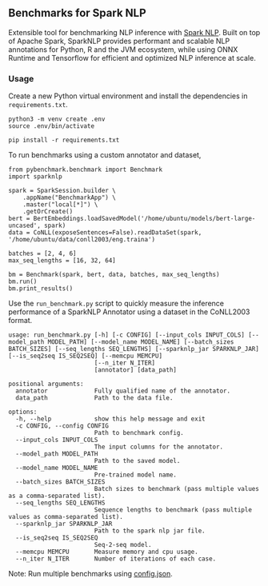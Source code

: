 ## Benchmarks for Spark NLP

Extensible tool for benchmarking NLP inference with [Spark NLP](https://github.com/JohnSnowLabs/spark-nlp).
Built on top of Apache Spark, SparkNLP provides performant and scalable NLP annotations for Python, R and the JVM ecosystem,
while using ONNX Runtime and Tensorflow for efficient and optimized NLP inference at scale.

### Usage

Create a new Python virtual environment and install the dependencies in `requirements.txt`.

```
python3 -m venv create .env
source .env/bin/activate

pip install -r requirements.txt
```

To run benchmarks using a custom annotator and dataset, 

```
from pybenchmark.benchmark import Benchmark
import sparknlp

spark = SparkSession.builder \
    .appName("BenchmarkApp") \
    .master("local[*]") \
    .getOrCreate()
bert = BertEmbeddings.loadSavedModel('/home/ubuntu/models/bert-large-uncased', spark)
data = CoNLL(exposeSentences=False).readDataSet(spark, '/home/ubuntu/data/conll2003/eng.traina')

batches = [2, 4, 6]
max_seq_lengths = [16, 32, 64]

bm = Benchmark(spark, bert, data, batches, max_seq_lengths)
bm.run()
bm.print_results()
```

Use the `run_benchmark.py` script to quickly measure the inference performance of a SparkNLP Annotator using a dataset in the CoNLL2003 format. 

```
usage: run_benchmark.py [-h] [-c CONFIG] [--input_cols INPUT_COLS] [--model_path MODEL_PATH] [--model_name MODEL_NAME] [--batch_sizes BATCH_SIZES] [--seq_lengths SEQ_LENGTHS] [--sparknlp_jar SPARKNLP_JAR] [--is_seq2seq IS_SEQ2SEQ] [--memcpu MEMCPU]
                        [--n_iter N_ITER]
                        [annotator] [data_path]

positional arguments:
  annotator             Fully qualified name of the annotator.
  data_path             Path to the data file.

options:
  -h, --help            show this help message and exit
  -c CONFIG, --config CONFIG
                        Path to benchmark config.
  --input_cols INPUT_COLS
                        The input columns for the annotator.
  --model_path MODEL_PATH
                        Path to the saved model.
  --model_name MODEL_NAME
                        Pre-trained model name.
  --batch_sizes BATCH_SIZES
                        Batch sizes to benchmark (pass multiple values as a comma-separated list).
  --seq_lengths SEQ_LENGTHS
                        Sequence lengths to benchmark (pass multiple values as comma-separated list).
  --sparknlp_jar SPARKNLP_JAR
                        Path to the spark nlp jar file.
  --is_seq2seq IS_SEQ2SEQ
                        Seq-2-seq model.
  --memcpu MEMCPU       Measure memory and cpu usage.
  --n_iter N_ITER       Number of iterations of each case.
```

Note: Run multiple benchmarks using [config.json](./config.json).
